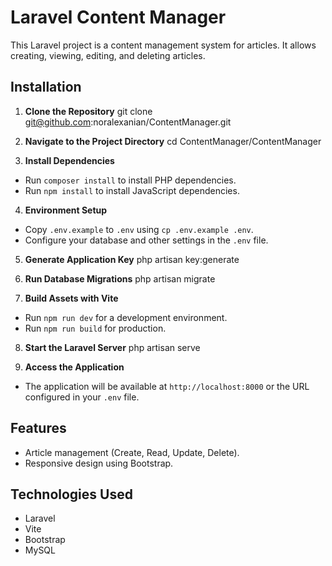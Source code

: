 # Laravel Content Manager

This Laravel project is a content management system for articles. It allows creating, viewing, editing, and deleting articles.

## Installation

1. **Clone the Repository**
git clone git@github.com:noralexanian/ContentManager.git

2. **Navigate to the Project Directory**
cd ContentManager/ContentManager

3. **Install Dependencies**
- Run `composer install` to install PHP dependencies.
- Run `npm install` to install JavaScript dependencies.

4. **Environment Setup**
- Copy `.env.example` to `.env` using `cp .env.example .env`.
- Configure your database and other settings in the `.env` file.

5. **Generate Application Key**
php artisan key:generate

6. **Run Database Migrations**
php artisan migrate

7. **Build Assets with Vite**
- Run `npm run dev` for a development environment.
- Run `npm run build` for production.

8. **Start the Laravel Server**
php artisan serve

9. **Access the Application**
- The application will be available at `http://localhost:8000` or the URL configured in your `.env` file.

## Features

- Article management (Create, Read, Update, Delete).
- Responsive design using Bootstrap.

## Technologies Used

- Laravel
- Vite
- Bootstrap
- MySQL
